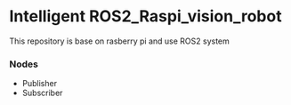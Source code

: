 # Intelligent ROS2_Raspi_vision_robot
This repository is base on rasberry pi and use ROS2 system


### Nodes
- Publisher
- Subscriber 
